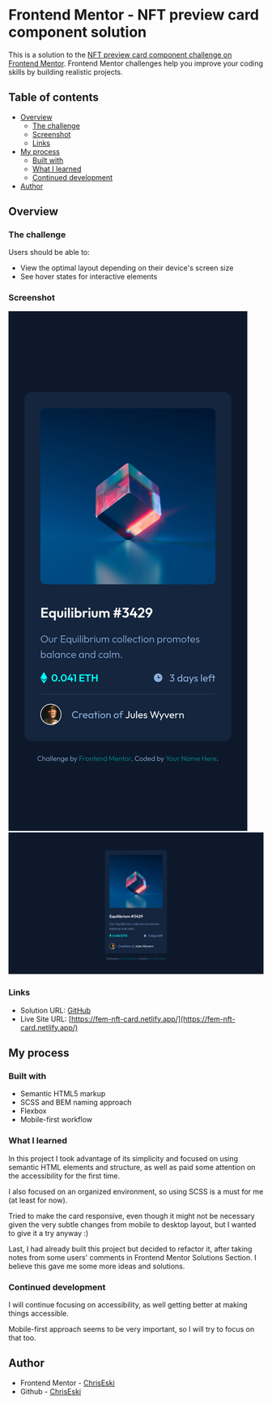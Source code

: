 # Frontend Mentor - NFT preview card component solution

This is a solution to the [NFT preview card component challenge on Frontend Mentor](https://www.frontendmentor.io/challenges/nft-preview-card-component-SbdUL_w0U). Frontend Mentor challenges help you improve your coding skills by building realistic projects.

## Table of contents

- [Overview](#overview)
  - [The challenge](#the-challenge)
  - [Screenshot](#screenshot)
  - [Links](#links)
- [My process](#my-process)
  - [Built with](#built-with)
  - [What I learned](#what-i-learned)
  - [Continued development](#continued-development)
- [Author](#author)

## Overview

### The challenge

Users should be able to:

- View the optimal layout depending on their device's screen size
- See hover states for interactive elements

### Screenshot

![Screenshot of mobile layout](./screenshots/screenshot-mobile.png)
![Screenshot of desktop layout](./screenshots/screenshot-desktop.png)

### Links

- Solution URL: [GitHub](https://github.com/ChrisEski/fem-nft-preview-card)
- Live Site URL: [https://fem-nft-card.netlify.app/](https://fem-nft-card.netlify.app/)

## My process

### Built with

- Semantic HTML5 markup
- SCSS and BEM naming approach
- Flexbox
- Mobile-first workflow

### What I learned

In this project I took advantage of its simplicity and focused on using semantic HTML elements and structure, as well as paid some attention on the accessibility for the first time.

I also focused on an organized environment, so using SCSS is a must for me (at least for now).

Tried to make the card responsive, even though it might not be necessary given the very subtle changes from mobile to desktop layout, but I wanted to give it a try anyway :)

Last, I had already built this project but decided to refactor it, after taking notes from some users' comments in Frontend Mentor Solutions Section. I believe this gave me some more ideas and solutions.

### Continued development

I will continue focusing on accessibility, as well getting better at making things accessible.

Mobile-first approach seems to be very important, so I will try to focus on that too.

## Author

- Frontend Mentor - [ChrisEski](https://www.frontendmentor.io/profile/ChrisEski)
- Github - [ChrisEski](https://github.com/ChrisEski)
